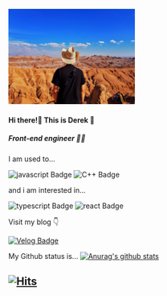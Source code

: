 <p align="left"><img src="./img/Uyuni.jpg" height="50%" width="50%"></p>

#### Hi there!👋 This is Derek 🙇
##### Front-end engineer 👨‍💻 

I am used to... 

![javascript Badge](https://img.shields.io/badge/-Javascript-ffff4a?style=flat&logo=javascript&logoColor=fca738) ![C++ Badge](https://img.shields.io/badge/-C%2B%2B-4781f5?style=flat&logo=c%2B%2B)

and i am interested in...

![typescript Badge](https://img.shields.io/badge/-Typescript-091691?style=flat&logo=typescript&logoColor=717df0) ![react Badge](https://img.shields.io/badge/-React-white?style=flat&logo=react&logoColor=52c5ff)

Visit my blog 👇

[![Velog Badge](http://img.shields.io/badge/-Velog-20c997?style=flat&link=https://velog.io/@ghdtjrrl94)](https://velog.io/@ghdtjrrl94)

My Github status is...
[![Anurag's github stats](https://github-readme-stats.vercel.app/api?username=Derek-94&show_icons=true&theme=dracula)](https://github.com/anuraghazra/github-readme-stats)

[![Hits](https://hits.seeyoufarm.com/api/count/incr/badge.svg?url=https%3A%2F%2Fgithub.com%2FDerek-94&count_bg=%23FF29C6&title_bg=%23B0B0B0&icon=github.svg&icon_color=%23EFFF95&title=Hits&edge_flat=false)](https://hits.seeyoufarm.com)  
---
